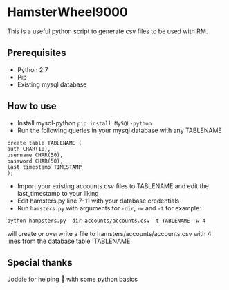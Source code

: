 # HamsterWheel9000

This is a useful python script to generate csv files to be used with RM.

## Prerequisites

* Python 2.7
* Pip
* Existing mysql database 

## How to use

* Install mysql-python
`pip install MySQL-python`
* Run the following queries in your mysql database with any TABLENAME
```
create table TABLENAME (
auth CHAR(10),
username CHAR(50),
password CHAR(50),
last_timestamp TIMESTAMP
); 
```
* Import your existing accounts.csv files to TABLENAME and edit the last_timestamp to your liking
* Edit hamsters.py line 7-11 with your database credentials
* Run `hamsters.py` with arguments for `-dir`, `-w` and `-t` 
for example:
```
python hampsters.py -dir accounts/accounts.csv -t TABLENAME -w 4
```
will create or overwrite a file to hamsters/accounts/accounts.csv with 4 lines from the database table 'TABLENAME'


## Special thanks

Joddie for helping :potato: with some python basics
